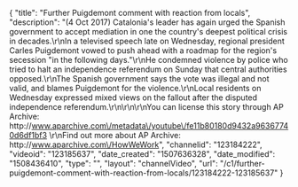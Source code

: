 {
    "title": "Further Puigdemont comment with reaction from locals",
    "description": "(4 Oct 2017) Catalonia's leader has again urged the Spanish government to accept mediation in one the country's deepest political crisis in decades.\r\nIn a televised speech late on Wednesday, regional president Carles Puigdemont vowed to push ahead with a roadmap for the region's secession \"in the following days.\"\r\nHe condemned violence by police who tried to halt an independence referendum on Sunday that central authorities opposed.\r\nThe Spanish government says the vote was illegal and not valid, and blames Puigdemont for the violence.\r\nLocal residents on Wednesday expressed mixed views on the  fallout after the disputed independence referendum.\r\n\r\n\r\nYou can license this story through AP Archive: http:\/\/www.aparchive.com\/metadata\/youtube\/fe11b80180d9432a96367740d6df1bf3 \r\nFind out more about AP Archive: http:\/\/www.aparchive.com\/HowWeWork",
    "channelid": "123184222",
    "videoid": "123185637",
    "date_created": "1507636328",
    "date_modified": "1508436410",
    "type": "",
    "layout": "channelVideo",
    "url": "\/c1\/further-puigdemont-comment-with-reaction-from-locals\/123184222-123185637"
}